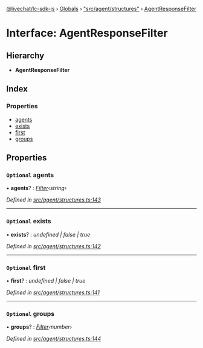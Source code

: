 [@livechat/lc-sdk-js](../README.md) › [Globals](../globals.md) › ["src/agent/structures"](../modules/_src_agent_structures_.md) › [AgentResponseFilter](_src_agent_structures_.agentresponsefilter.md)

# Interface: AgentResponseFilter

## Hierarchy

* **AgentResponseFilter**

## Index

### Properties

* [agents](_src_agent_structures_.agentresponsefilter.md#optional-agents)
* [exists](_src_agent_structures_.agentresponsefilter.md#optional-exists)
* [first](_src_agent_structures_.agentresponsefilter.md#optional-first)
* [groups](_src_agent_structures_.agentresponsefilter.md#optional-groups)

## Properties

### `Optional` agents

• **agents**? : *[Filter](_src_objects_index_.filter.md)‹string›*

*Defined in [src/agent/structures.ts:143](https://github.com/livechat/lc-sdk-js/blob/9364105/src/agent/structures.ts#L143)*

___

### `Optional` exists

• **exists**? : *undefined | false | true*

*Defined in [src/agent/structures.ts:142](https://github.com/livechat/lc-sdk-js/blob/9364105/src/agent/structures.ts#L142)*

___

### `Optional` first

• **first**? : *undefined | false | true*

*Defined in [src/agent/structures.ts:141](https://github.com/livechat/lc-sdk-js/blob/9364105/src/agent/structures.ts#L141)*

___

### `Optional` groups

• **groups**? : *[Filter](_src_objects_index_.filter.md)‹number›*

*Defined in [src/agent/structures.ts:144](https://github.com/livechat/lc-sdk-js/blob/9364105/src/agent/structures.ts#L144)*
